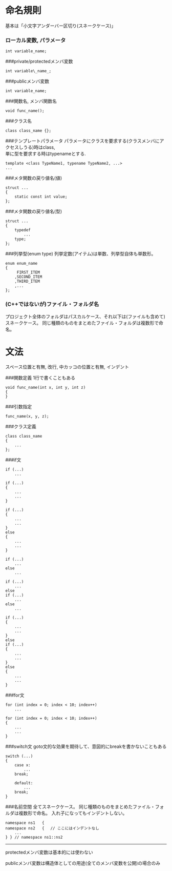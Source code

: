命名規則
===

基本は「小文字アンダーバー区切り(スネークケース)」  


### ローカル変数, パラメータ  
```
int variable_name; 
```

###private/protectedメンバ変数
```
int variable\_name_;
```

###publicメンバ変数
```
int variable_name;
```

###関数名, メンバ関数名
```
void func_name();
```

###クラス名
```
class class_name {};
```

###テンプレートパラメータ
パラメータにクラスを要求する(クラスメンバにアクセスしうる)時はclass,  
単に型を要求する時はtypenameとする.

```
template <class TypeName1, typename TypeName2, ...>
...
```

###メタ関数の戻り値名(値)
```
struct ...
{
    static const int value;
};
```

###メタ関数の戻り値名(型)
```
struct ...
{
    typedef
        ...
    type;
};
```

###列挙型(enum type)
列挙定数(アイテム)は単数、列挙型自体も単数形。
```
enum enum_name
{
	 FIRST_ITEM
	,SECOND_ITEM
	,THIRD_ITEM
	,...
};
```

### (C++ではないが)ファイル・フォルダ名
プロジェクト全体のフォルダはパスカルケース、それ以下は(ファイルも含めて)スネークケース。
同じ種類のものをまとめたファイル・フォルダは複数形で命名。

文法
==
スペース位置と有無, 改行, 中カッコの位置と有無, インデント

###関数定義
1行で書くこともある
```
void func_name(int x, int y, int z)
{
}
```

###引数指定
```
func_name(x, y, z);
```

###クラス定義
```
class class_name
{
    ...
};
```

###if文
```
if (...)
    ...

if (...)
{
    ...
    ...
}

if (...)
{
    ...
    ...
}
else
{
    ...
    ...
}

if (...)
    ...
else
    ...

if (...)
    ...
else
if (...)
    ...
else
    ...

if (...)
{
    ...
    ...
}
else
if (...)
{
    ...
    ...
}
else
{
    ...
    ...
}
```

###for文
```
for (int index = 0; index < 10; index++)  
    ...  

for (int index = 0; index < 10; index++)  
{  
    ...  
    ...  
}  
```

###switch文
goto文的な効果を期待して、意図的にbreakを書かないこともある
```
switch (...)  
{  
    case x:  
        ...  
    break;  

    default:  
        ...  
    break;  
}  
```

###名前空間
全てスネークケース。
同じ種類のものをまとめたファイル・フォルダは複数形で命名。
入れ子になってもインデントしない。
```
namespace ns1	{
namespace ns2	{　 // ここにはインデントなし
	...
} } // namespace ns1::ns2
```

---
protectedメンバ変数は基本的には使わない

publicメンバ変数は構造体としての用途(全てのメンバ変数を公開)の場合のみ
